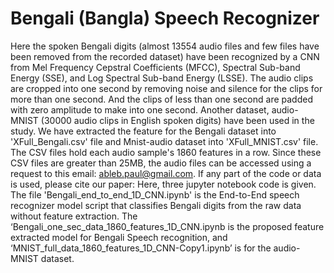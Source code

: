 ﻿# Bengali (Bangla) Speech Recognizer
Here the spoken Bengali digits (almost 13554 audio files and few files have been removed from the recorded dataset) have been recognized by a CNN from Mel Frequency Cepstral Coefficients (MFCC), Spectral Sub-band Energy (SSE), and Log Spectral Sub-band Energy (LSSE).
The audio clips are cropped into one second by removing noise and silence for the clips for more than one second. And the clips of less than one second are padded with zero amplitude to make into one second.
Another dataset, audio-MNIST (30000 audio clips in English spoken digits) have been used in the study. We have extracted the feature for the Bengali dataset into 'XFull_Bengali.csv' file and Mnist-audio dataset into 'XFull_MNIST.csv' file. The CSV files hold each audio sample's 1860 features in a row. Since these CSV files are greater than 25MB, the audio files can be accessed using a request to this email: ableb.paul@gmail.com.
If any part of the code or data is used, please cite our paper: 
Here, three jupyter notebook code is given. The file 'Bengali_end_to_end_1D_CNN.ipynb' is the End-to-End speech recognizer model script that classifies Bengali digits from the raw data without feature extraction. The  ‘Bengali_one_sec_data_1860_features_1D_CNN.ipynb is the proposed feature extracted model for Bengali Speech recognition, and  ‘MNIST_full_data_1860_features_1D_CNN-Copy1.ipynb’ is for the audio-MNIST dataset.

